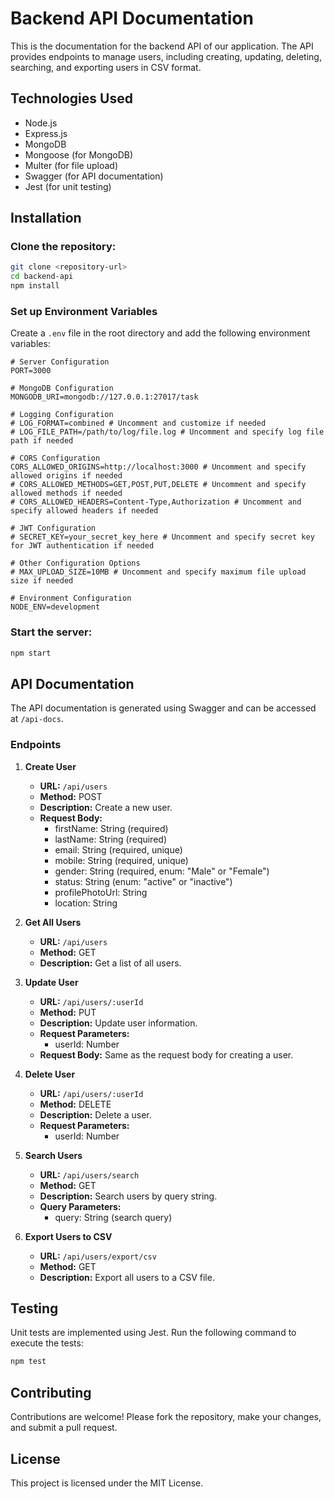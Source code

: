 # Backend API Documentation

This is the documentation for the backend API of our application. The API provides endpoints to manage users, including creating, updating, deleting, searching, and exporting users in CSV format.

## Technologies Used

- Node.js
- Express.js
- MongoDB
- Mongoose (for MongoDB)
- Multer (for file upload)
- Swagger (for API documentation)
- Jest (for unit testing)

## Installation

### Clone the repository:

```bash
git clone <repository-url>
cd backend-api
npm install
```

### Set up Environment Variables

Create a `.env` file in the root directory and add the following environment variables:

```plaintext
# Server Configuration
PORT=3000

# MongoDB Configuration
MONGODB_URI=mongodb://127.0.0.1:27017/task

# Logging Configuration
# LOG_FORMAT=combined # Uncomment and customize if needed
# LOG_FILE_PATH=/path/to/log/file.log # Uncomment and specify log file path if needed

# CORS Configuration
CORS_ALLOWED_ORIGINS=http://localhost:3000 # Uncomment and specify allowed origins if needed
# CORS_ALLOWED_METHODS=GET,POST,PUT,DELETE # Uncomment and specify allowed methods if needed
# CORS_ALLOWED_HEADERS=Content-Type,Authorization # Uncomment and specify allowed headers if needed

# JWT Configuration
# SECRET_KEY=your_secret_key_here # Uncomment and specify secret key for JWT authentication if needed

# Other Configuration Options
# MAX_UPLOAD_SIZE=10MB # Uncomment and specify maximum file upload size if needed

# Environment Configuration
NODE_ENV=development
```

### Start the server:

```bash
npm start
```

## API Documentation

The API documentation is generated using Swagger and can be accessed at `/api-docs`.

### Endpoints

1. **Create User**

   - **URL:** `/api/users`
   - **Method:** POST
   - **Description:** Create a new user.
   - **Request Body:**
     - firstName: String (required)
     - lastName: String (required)
     - email: String (required, unique)
     - mobile: String (required, unique)
     - gender: String (required, enum: "Male" or "Female")
     - status: String (enum: "active" or "inactive")
     - profilePhotoUrl: String
     - location: String

2. **Get All Users**

   - **URL:** `/api/users`
   - **Method:** GET
   - **Description:** Get a list of all users.

3. **Update User**

   - **URL:** `/api/users/:userId`
   - **Method:** PUT
   - **Description:** Update user information.
   - **Request Parameters:**
     - userId: Number
   - **Request Body:** Same as the request body for creating a user.

4. **Delete User**

   - **URL:** `/api/users/:userId`
   - **Method:** DELETE
   - **Description:** Delete a user.
   - **Request Parameters:**
     - userId: Number

5. **Search Users**

   - **URL:** `/api/users/search`
   - **Method:** GET
   - **Description:** Search users by query string.
   - **Query Parameters:**
     - query: String (search query)

6. **Export Users to CSV**
   - **URL:** `/api/users/export/csv`
   - **Method:** GET
   - **Description:** Export all users to a CSV file.

## Testing

Unit tests are implemented using Jest. Run the following command to execute the tests:

```bash
npm test
```

## Contributing

Contributions are welcome! Please fork the repository, make your changes, and submit a pull request.

## License

This project is licensed under the MIT License.
